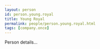 ```yaml
---
layout: person
id: person.young.royal
title: Young Royal
permalink: people/person.young.royal.html
tags: [company.once]
---
```


Person details...